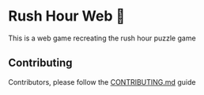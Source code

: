 # Rush Hour Web 🚗
This is a web game recreating the rush hour puzzle game

## Contributing
Contributors, please follow the [CONTRIBUTING.md](CONTRIBUTING.md) guide
